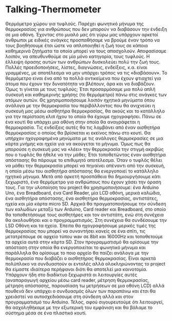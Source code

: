 # Talking-Thermometer
Θερμόμετρο χώρου για τυφλούς. 
Παρέχει φωνητικό μήνυμα της θερμοκρασίας για ανθρώπους που δεν μπορούν να διαβάσουν την ένδειξη σε μια οθόνη.
Έχοντας στο μυαλό μας ότι γύρω μας υπάρχουν αρκετοί άνθρωποι με ειδικές ανάγκες προσπαθήσαμε να βρούμε έναν τρόπο να τους βοηθήσουμε έτσι ώστε να απλοποιηθεί η ζωή τους σε κάποια καθημερινά ζητήματα τα οποία μπορεί να τους απασχολούν. Αποφασίσαμε λοιπόν, να απευθυνθούμε σε μία μόνο κατηγορία, τους τυφλούς. Η έλλειψη όρασης αυτών των ανθρώπων δυσκολεύει πολύ την ζωή τους. Πολλές προειδοποιήσεις, λίστες, διαγνώσεις, ενδείξεις, κ.α. είναι γραμμένες, με αποτέλεσμα να μην υπάρχει τρόπος να τις «διαβάσουν». Το θερμόμετρο είναι ένα από τα πολλά αντικείμενα που έχουν φτιαχτεί για άτομα που έχουν την δυνατότητα να βλέπουν, άρα και να διαβάζουν. Όμως τι γίνεται με τους τυφλούς; Έτσι προσαρμόσαμε μια πολύ απλή συσκευή και καθημερινής χρήσης (το θερμόμετρο) πάνω στις ανάγκες των ατόμων αυτών. Θς χρησιμοποιήσουμε λοιπόν ηχητικά μηνύματα όπου ανάλογα με την θερμοκρασία του περιβάλλοντος που θα ανιχνεύει η συσκευή μας μέσω αισθητήρα θερμοκρασίας, θα ακούς και το κατάλληλο για την περίσταση κλιπ ήχου το οποίο θα έχουμε ηχογραφήσει.
Πάνω σε ένα κουτί θα υπάρχει μια οθόνη στην οποία θα αναγράφεται η θερμοκρασία. Τις ενδείξεις αυτές θα τις λαμβάνει από έναν αισθητήρα θερμοκρασίας ο οποίος θα βρίσκεται κι εκείνος πάνω στο κουτί. Θα υπήρχαν ηχογραφημένα μηνύματα με τις ανάλογες θερμοκρασίες σε μια κάρτα μνήμης και ηχεία για να ακούγεται το μήνυμα. Όμως πως θα μπορούσε η συσκευή μας να «λέει» την θερμοκρασία την στιγμή ακριβώς που ο τυφλός θα ήθελε να την μάθει; Έτσι τοποθετώντας έναν αισθητήρα απόστασης θα πάρουμε το επιθυμητό αποτέλεσμα. Όταν ο τυφλός θέλει να μάθει την θερμοκρασία μπορεί να πηγαίνει απέναντι από την συσκευή, η οποία μέσω του αισθητήρα απόστασης θα ενεργοποιεί το κατάλληλο ηχητικό μήνυμα. 
Μετά από αρκετή προσπάθεια θα δημιουργήσουμε κάτι ξεχωριστό, ένα θερμόμετρο για ανθρώπους που έχουν χάσει την όραση τους. 
Για την υλοποίηση του project θα χρησιμοποιήσουμε: ένα Arduino Uno, ένα  Breadboard, ένα Card Reader, μία LCD οθόνη, μερικά καλώδια, ένα αισθητήρα απόστασης, ένα αισθητήρα θερμοκρασίας, αντιστάτες, ηχεία και μία κάρτα micro SD. Αρχικά θα πραγματοποιήσουμε την σύνδεση των καλωδίων μεταξύ των Arduino, Card reader και Breadboard, στο οποίο θα τοποθετήσουμε τους αισθητήρες και τον αντιστάτη, ενώ στη συνέχεια θα ακολουθήσει και ο προγραμματισμός. Στη συνέχεια θα συνδέσουμε την LSD Οθόνη και τα ηχεία. Έπειτα θα ηχογραφήσουμε μερικές τιμές της θερμοκρασίας που μπορεί να συναντήσει κανείς σε ένα σπίτι, τις μετατρέπουμε σε αρχείο τύπου wav σε 8bit και 16000Hz και τοποθετούμε τα αρχεία αυτά στην κάρτα SD. Στον προγραμματισμό θα ορίσουμε την απόσταση στην οποία θα ενεργοποιείται το φωνητικό μήνυμα και παράλληλα θα ορίσουμε το ποιο αρχείο θα παίζει ανάλογα με την θερμοκρασία που διαβάζει ο αισθητήρας θερμοκρασίας. Είναι αρκετά πολύπλοκο να συνδυαστούν οι εντολές αλλά ολοκληρώνοντας το project θα είμαστε ιδιαίτερα περήφανοι διότι θα αποτελεί μια καινοτομία. Υπάρχουν ήδη στο διαδίκτυο ξεχωριστά οι λειτουργίες αυτές (αναπαραγωγή αρχείου μέσω card reader, μέτρηση θερμοκρασίας, μέτρηση απόστασης, παρουσίαση τω μετρήσεων σε μια οθόνη LCD) αλλά πουθενά δεν υπάρχει ο συνδυασμός όλων των παραπάνω και έτσι θα χρειάστεί να αυτοσχεδιάσουμε στη σύνδεση αλλά και στον προγραμματισμό του Arduino. Τέλος, αφού σιγουρευτούμε ότι λειτουργεί, θα ασχοληθήκαμε με την εξωτερική του εμφάνιση και θα βάλαμε το σύστημα μέσα σε ένα πλαστικό κουτί.
